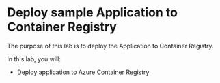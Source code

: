 # Deploy sample Application to Container Registry

The purpose of this lab is to deploy the Application to Container Registry. 

In this lab, you will:
- Deploy application to Azure Container Registry

